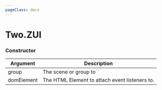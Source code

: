 ```yaml
---
pageClass: docs
---
```


# Two.ZUI






<div class="meta">
  <custom-button text="Source" type="source" href="https://github.com/jonobr1/two.js/blob/dev/extras/jsm/zui.js" />
</div>



### Constructor


| Argument | Description |
| ---- | ----------- |
|  group  | The scene or group to |
|  domElement  | The HTML Element to attach event listeners to. |


